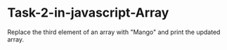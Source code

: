 # Task-2-in-javascript-Array
Replace the third element of an array with "Mango" and print the updated array.
